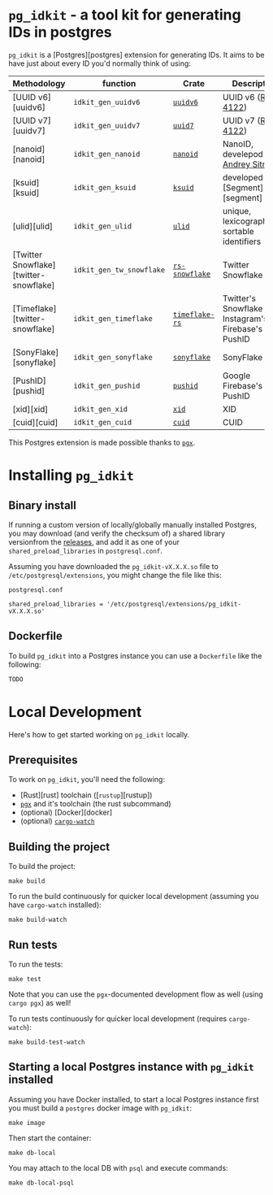# `pg_idkit` - a tool kit for generating IDs in postgres

`pg_idkit` is a [Postgres][postgres] extension for generating IDs. It aims to be have just about every ID you'd normally think of using:

| Methodology                            | function                 | Crate                                                   | Description                                              |
|----------------------------------------|--------------------------|---------------------------------------------------------|----------------------------------------------------------|
| [UUID v6][uuidv6]                      | `idkit_gen_uuidv6`       | [`uuidv6`](https://crates.io/crates/uuidv6)             | UUID v6 ([RFC 4122][rfc-4122-update])                    |
| [UUID v7][uuidv7]                      | `idkit_gen_uuidv7`       | [`uuid7`](https://crates.io/crates/uuid7)               | UUID v7 ([RFC 4122][rfc-4122-update])                    |
| [nanoid][nanoid]                       | `idkit_gen_nanoid`       | [`nanoid`](https://crates.io/crates/nanoid)             | NanoID, develepod by [Andrey Sitnik][github-ai]          |
| [ksuid][ksuid]                         | `idkit_gen_ksuid`        | [`ksuid`](https://crates.io/crates/ksuid)               | developed by [Segment][segment]                          |
| [ulid][ulid]                           | `idkit_gen_ulid`         | [`ulid`](https://crates.io/crates/ulid)                 | unique, lexicographically sortable identifiers           |
| [Twitter Snowflake][twitter-snowflake] | `idkit_gen_tw_snowflake` | [`rs-snowflake`](https://crates.io/crates/rs-snowflake) | Twitter Snowflake                                        |
| [Timeflake][twitter-snowflake]         | `idkit_gen_timeflake`    | [`timeflake-rs`](https://crates.io/crates/timeflake-rs) | Twitter's Snowflake + Instagram's ID + Firebase's PushID |
| [SonyFlake][sonyflake]                 | `idkit_gen_sonyflake`    | [`sonyflake`](https://crates.io/crates/sonyflake)       | SonyFlake                                                |
| [PushID][pushid]                       | `idkit_gen_pushid`       | [`pushid`](https://crates.io/crates/pushid)             | Google Firebase's PushID                                 |
| [xid][xid]                             | `idkit_gen_xid`          | [`xid`](https://crates.io/crates/xid)                   | XID                                                      |
| [cuid][cuid]                           | `idkit_gen_cuid`         | [`cuid`](https://crates.io/crates/cuid)                 | CUID                                                     |

This Postgres extension is made possible thanks to [`pgx`][pgx].

# Installing `pg_idkit`

## Binary install

If running a custom version of locally/globally manually installed Postgres, you may download (and verify the checksum of) a shared library versionfrom the [releases](/releases), and add it as one of your `shared_preload_libraries` in `postgresql.conf`.

Assuming you have downloaded the `pg_idkit-vX.X.X.so` file to `/etc/postgresql/extensions`, you might change the file like this:

`postgresql.conf`
```
shared_preload_libraries = '/etc/postgresql/extensions/pg_idkit-vX.X.X.so'
```

## Dockerfile

To build `pg_idkit` into a Postgres instance you can use a `Dockerfile` like the following:

```dockerfile
TODO
```

# Local Development

Here's how to get started working on `pg_idkit` locally.

## Prerequisites

To work on `pg_idkit`, you'll need the following:

- [Rust][rust] toolchain ([`rustup`][rustup])
- [`pgx`][pgx] and it's toolchain (the rust subcommand)
- (optional) [Docker][docker]
- (optional) [`cargo-watch`][cargo-watch]

## Building the project

To build the project:

```console
make build
```

To run the build continuously for quicker local development (assuming you have `cargo-watch` installed):

```console
make build-watch
```

## Run tests

To run the tests:

```console
make test
```

Note that you can use the `pgx`-documented development flow as well (using `cargo pgx`) as well!

To run tests continuously for quicker local development (requires `cargo-watch`):

```console
make build-test-watch
```

## Starting a local Postgres instance with `pg_idkit` installed

Assuming you have Docker installed, to start a local Postgres instance first you must build a `postgres` docker image with `pg_idkit`:

```console
make image
```

Then start the container:

```console
make db-local
```

You may attach to the local DB with `psql` and execute commands:

```console
make db-local-psql
```

[pgx]: https://github.com/tcdi/pgx
[github-ai]: https://github.com/ai
[rfc-4122-update]: https://www.ietf.org/archive/id/draft-peabody-dispatch-new-uuid-format-01.html
[cargo-watch]: https://github.com/passcod/cargo-watch
